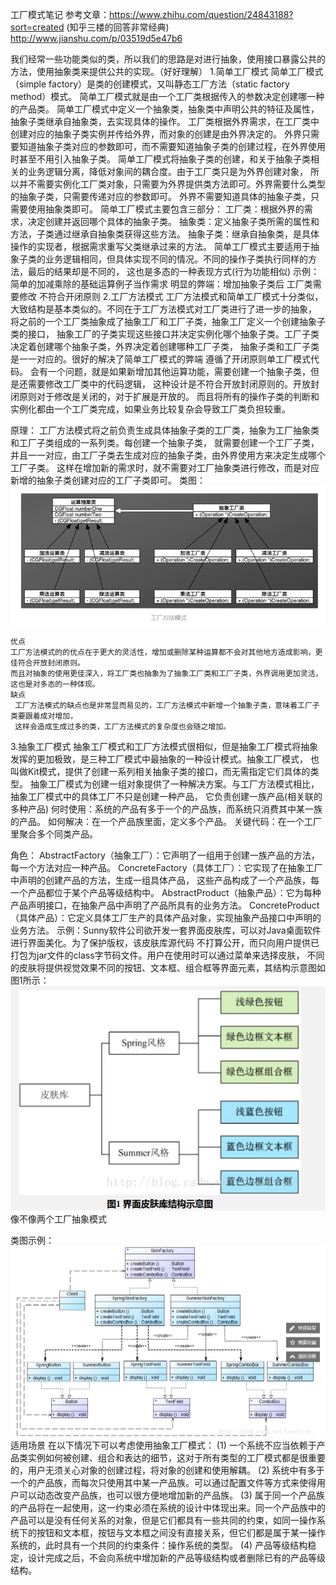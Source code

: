 工厂模式笔记
参考文章：https://www.zhihu.com/question/24843188?sort=created (知乎三楼的回答非常经典)
         http://www.jianshu.com/p/03519d5e47b6

我们经常一些功能类似的类，所以我们的思路是对进行抽象，使用接口暴露公共的方法，使用抽象类来提供公共的实现。（好好理解）
1.简单工厂模式
    简单工厂模式（simple factory）是类的创建模式，又叫静态工厂方法（static factory method）模式。
    简单工厂模式就是由一个工厂类根据传入的参数决定创建哪一种的产品类。
    简单工厂模式中定义一个抽象类，抽象类中声明公共的特征及属性，抽象子类继承自抽象类，去实现具体的操作。
    工厂类根据外界需求，在工厂类中创建对应的抽象子类实例并传给外界，而对象的创建是由外界决定的。
    外界只需要知道抽象子类对应的参数即可，而不需要知道抽象子类的创建过程，在外界使用时甚至不用引入抽象子类。
    简单工厂模式将抽象子类的创建，和关于抽象子类相关的业务逻辑分离，降低对象间的耦合度。由于工厂类只是为外界创建对象，
    所以并不需要实例化工厂类对象，只需要为外界提供类方法即可。外界需要什么类型的抽象子类，只需要传递对应的参数即可。
    外界不需要知道具体的抽象子类，只需要使用抽象类即可。
    简单工厂模式主要包含三部分：
        工厂类：根据外界的需求，决定创建并返回哪个具体的抽象子类。
        抽象类：定义抽象子类所需的属性和方法，子类通过继承自抽象类获得这些方法。
        抽象子类：继承自抽象类，是具体操作的实现者，根据需求重写父类继承过来的方法。
    简单工厂模式主要适用于抽象子类的业务逻辑相同，但具体实现不同的情况。不同的操作子类执行同样的方法，最后的结果却是不同的，
    这也是多态的一种表现方式(行为功能相似)
    示例：简单的加减乘除的基础运算例子当作需求
    明显的弊端：增加抽象子类后 工厂类需要修改  不符合开闭原则
2.工厂方法模式
   工厂方法模式和简单工厂模式十分类似，大致结构是基本类似的。不同在于工厂方法模式对工厂类进行了进一步的抽象，
   将之前的一个工厂类抽象成了抽象工厂和工厂子类，抽象工厂定义一个创建抽象子类的接口，
   抽象工厂的子类实现这些接口并决定实例化哪个抽象子类。工厂子类决定着创建哪个抽象子类，外界决定着创建哪种工厂子类，
   抽象子类和工厂子类是一一对应的。很好的解决了简单工厂模式的弊端 遵循了开闭原则单工厂模式代码。
   会有一个问题，就是如果新增加其他运算功能，需要创建一个抽象子类，但是还需要修改工厂类中的代码逻辑，
   这种设计是不符合开放封闭原则的。开放封闭原则对于修改是关闭的，对于扩展是开放的。
   而且将所有的操作子类的判断和实例化都由一个工厂类完成，如果业务比较复杂会导致工厂类负担较重。

   原理：
   工厂方法模式将之前负责生成具体抽象子类的工厂类，抽象为工厂抽象类和工厂子类组成的一系列类。每创建一个抽象子类，
   就需要创建一个工厂子类，并且一一对应，由工厂子类去生成对应的抽象子类，由外界使用方来决定生成哪个工厂子类。
   这样在增加新的需求时，就不需要对工厂抽象类进行修改，而是对应新增的抽象子类创建对应的工厂子类即可。
    类图：
    ![Image text](https://github.com/zhouzhaohui10001/designPattern/raw/master/images/factoryMethod.png)

    优点
    工厂方法模式的的优点在于更大的灵活性，增加或删除某种运算都不会对其他地方造成影响，更佳符合开放封闭原则。
    而且对抽象的使用更佳深入，将工厂类也抽象为了抽象工厂类和工厂子类，外界调用更加灵活，这也是对多态的一种体现。
    缺点
     工厂方法模式的缺点也是非常显而易见的，工厂方法模式中新增一个抽象子类，意味着工厂子类要跟着成对增加，
     这样会造成生成过多的类，工厂方法模式的复杂度也会随之增加。

3.抽象工厂模式
    抽象工厂模式和工厂方法模式很相似，但是抽象工厂模式将抽象发挥的更加极致，是三种工厂模式中最抽象的一种设计模式。抽象工厂模式，
    也叫做Kit模式，提供了创建一系列相关抽象子类的接口，而无需指定它们具体的类型。
    抽象工厂模式为创建一组对象提供了一种解决方案。与工厂方法模式相比，抽象工厂模式中的具体工厂不只是创建一种产品，
    它负责创建一族产品(相关联的多种产品)
    何时使用：系统的产品有多于一个的产品族，而系统只消费其中某一族的产品。
     如何解决：在一个产品族里面，定义多个产品。
    关键代码：在一个工厂里聚合多个同类产品。

   角色：
      AbstractFactory（抽象工厂）：它声明了一组用于创建一族产品的方法，每一个方法对应一种产品。
      ConcreteFactory（具体工厂）：它实现了在抽象工厂中声明的创建产品的方法，生成一组具体产品，
      这些产品构成了一个产品族，每一个产品都位于某个产品等级结构中。
      AbstractProduct（抽象产品）：它为每种产品声明接口，在抽象产品中声明了产品所具有的业务方法。
      ConcreteProduct（具体产品）：它定义具体工厂生产的具体产品对象，实现抽象产品接口中声明的业务方法。
      示例：Sunny软件公司欲开发一套界面皮肤库，可以对Java桌面软件进行界面美化。为了保护版权，该皮肤库源代码
      不打算公开，而只向用户提供已打包为jar文件的class字节码文件。用户在使用时可以通过菜单来选择皮肤，
      不同的皮肤将提供视觉效果不同的按钮、文本框、组合框等界面元素，其结构示意图如图1所示：
          ![Image text](https://github.com/zhouzhaohui10001/designPattern/raw/master/images/skin.png)
          像不像两个工厂抽象模式

   类图示例：
          ![Image text](https://github.com/zhouzhaohui10001/designPattern/raw/master/images/abstractFactory.png)
   适用场景
        在以下情况下可以考虑使用抽象工厂模式：
          (1) 一个系统不应当依赖于产品类实例如何被创建、组合和表达的细节，这对于所有类型的工厂模式都是很重要的，用户无须关心对象的创建过程，将对象的创建和使用解耦。
          (2) 系统中有多于一个的产品族，而每次只使用其中某一产品族。可以通过配置文件等方式来使得用户可以动态改变产品族，也可以很方便地增加新的产品族。
          (3) 属于同一个产品族的产品将在一起使用，这一约束必须在系统的设计中体现出来。同一个产品族中的产品可以是没有任何关系的对象，但是它们都具有一些共同的约束，如同一操作系统下的按钮和文本框，按钮与文本框之间没有直接关系，但它们都是属于某一操作系统的，此时具有一个共同的约束条件：操作系统的类型。
          (4) 产品等级结构稳定，设计完成之后，不会向系统中增加新的产品等级结构或者删除已有的产品等级结构。